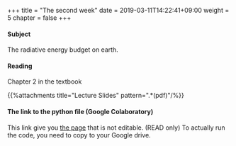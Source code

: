+++
title = "The second week"
date = 2019-03-11T14:22:41+09:00
weight = 5
chapter = false
+++

#### Subject

The radiative energy budget on earth.

#### Reading
Chapter 2 in the textbook

{{%attachments title="Lecture Slides" pattern=".*(pdf)"/%}}


#### The link to the python file (Google Colaboratory)
This link give you [the page](https://colab.research.google.com/drive/1fpJoxVv_gxqPZLPnDecxeYLLHmq7VkFM) that is not editable. (READ only)
To actually run the code, you need to copy to your Google drive.

